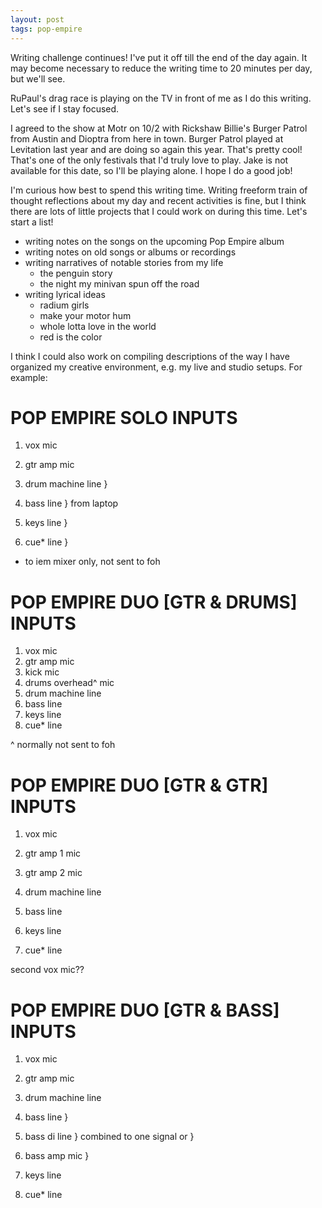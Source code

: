 ```yaml
---
layout: post
tags: pop-empire
---
```


Writing challenge continues! I've put it off till the end of the day
again. It may become necessary to reduce the writing time to 20 minutes
per day, but we'll see.

RuPaul's drag race is playing on the TV in front of me as I do this
writing. Let's see if I stay focused.

I agreed to the show at Motr on 10/2 with Rickshaw Billie's Burger
Patrol from Austin and Dioptra from here in town. Burger Patrol played
at Levitation last year and are doing so again this year. That's pretty
cool! That's one of the only festivals that I'd truly love to play.
Jake is not available for this date, so I'll be playing alone. I hope I
do a good job!

I'm curious how best to spend this writing time. Writing freeform train
of thought reflections about my day and recent activities is fine, but
I think there are lots of little projects that I could work on during
this time. Let's start a list!

 - writing notes on the songs on the upcoming Pop Empire album
 - writing notes on old songs or albums or recordings
 - writing narratives of notable stories from my life
     + the penguin story
     + the night my minivan spun off the road
 - writing lyrical ideas
     + radium girls
     + make your motor hum
     + whole lotta love in the world
     + red is the color

I think I could also work on compiling descriptions of the way I have
organized my creative environment, e.g. my live and studio setups. For
example:

POP EMPIRE SOLO INPUTS
======================

 1. vox            mic
 2. gtr amp        mic

 3. drum machine   line   }
 4. bass           line   } from laptop
 5. keys           line   }
 6. cue*           line   }

* to iem mixer only, not sent to foh

POP EMPIRE DUO [GTR & DRUMS] INPUTS
===================================

 1. vox              mic
 2. gtr amp          mic
 3. kick             mic
 4. drums overhead^  mic
 5. drum machine     line
 6. bass             line
 7. keys             line
 8. cue*             line

^ normally not sent to foh

POP EMPIRE DUO [GTR & GTR] INPUTS
=================================

 1. vox              mic
 2. gtr amp 1        mic
 3. gtr amp 2        mic

 5. drum machine     line
 6. bass             line
 7. keys             line
 8. cue*             line

second vox mic??

POP EMPIRE DUO [GTR & BASS] INPUTS
==================================

 1. vox              mic
 2. gtr amp          mic

 3. drum machine     line

 4. bass             line  }
 5. bass di          line  } combined to one signal
or                         }
 5. bass amp         mic   }

 6. keys             line
 7. cue*             line
